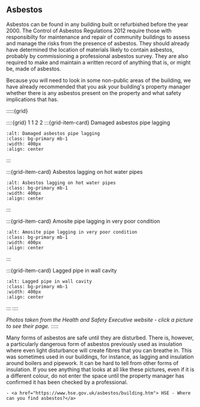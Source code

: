 ## Asbestos

Asbestos can be found in any building built or refurbished before the year 2000.  The Control of Asbestos Regulations 2012 require those with responsibilty for maintenance and repair of community buildings to assess and manage the risks from the presence of asbestos.  They should already have determined the location of materials likely to contain asbestos, probably by commissioning a professional asbestos survey.  They are also required to make and maintain a written record of anything that is, or might be, made of asbestos.

Because you will need to look in some non-public areas of the building, we have already recommended that you ask your building's property manager whether there is any asbestos present on the property and what safety implications that has.


<!-- why doesn't :outline: work? -->
:::::{grid}
<!-- :outline: -->
::::{grid} 1 1 2 2 
:::{grid-item-card}  Damaged asbestos pipe lagging
```{image} https://www.hse.gov.uk/asbestos/assets/images/lagging1.jpg
:alt: Damaged asbestos pipe lagging
:class: bg-primary mb-1
:width: 400px
:align: center
```
<!-- <a href="https://www.hse.gov.uk/asbestos/essentials/lagging.htm"><img width="256" alt="damaged asbestos pipe lagging" src="https://www.hse.gov.uk/asbestos/assets/images/lagging1.jpg"></a> -->
:::

:::{grid-item-card}  Asbestos lagging on hot water pipes
```{image} https://www.hse.gov.uk/asbestos/assets/images/lagging2.jpg
:alt: Asbestos lagging on hot water pipes
:class: bg-primary mb-1
:width: 400px
:align: center
```
:::

:::{grid-item-card}  Amosite pipe lagging in very poor condition
```{image} https://www.hse.gov.uk/asbestos/assets/images/lagging5.jpg
:alt: Amosite pipe lagging in very poor condition
:class: bg-primary mb-1
:width: 400px
:align: center
```
:::

:::{grid-item-card}  Lagged pipe in wall cavity
```{image} https://www.hse.gov.uk/asbestos/assets/images/lagging4.jpg
:alt: Lagged pipe in wall cavity
:class: bg-primary mb-1
:width: 400px
:align: center
```
:::
::::

*Photos taken from the Health and Safety Executive website - click a picture to see their page.*
:::::

<!-- :TODO: get this formatted as an ersatz caption.  Only numbered figures can have captions?? -->

Many forms of asbestos are safe until they are disturbed.  There is, however, a particularly dangerous form of asbestos previously used as insulation where even light disturbance will create fibres that you can breathe in.  This was sometimes used in our buildings, for instance, as lagging and insulation around boilers and pipework.  It can be hard to tell from other forms of insulation.  If you see anything that looks at all like these pictures, even if it is a different colour, do not enter the space until the property manager has confirmed it has been checked by a professional.


```{admonition} Further reading
- <a href="https://www.hse.gov.uk/asbestos/building.htm"> HSE - Where can you find asbestos?</a>
```

  